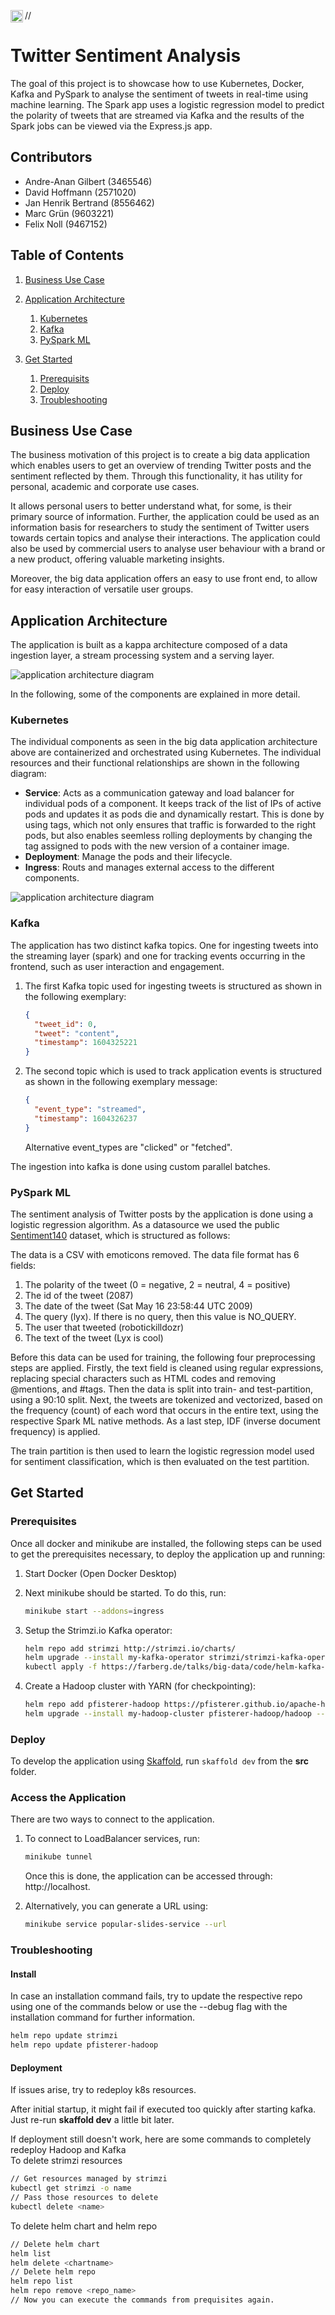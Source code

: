 <img align="left" width="20" height="20" src="https://abs.twimg.com/favicons/twitter.2.ico" alt="Twitter Icon">//
# Twitter Sentiment Analysis

The goal of this project is to showcase how to use Kubernetes, Docker, Kafka and PySpark to analyse the sentiment of tweets in real-time using machine learning. The Spark app uses a logistic regression model to predict the polarity of tweets that are streamed via Kafka and the results of the Spark jobs can be viewed via the Express.js app. 

## Contributors
- Andre-Anan Gilbert (3465546)
- David Hoffmann (2571020)
- Jan Henrik Bertrand (8556462)
- Marc Grün (9603221)
- Felix Noll (9467152)

## Table of Contents
1. [Business Use Case](#business-use-case)
2. [Application Architecture](#application-architecture)

     1. [Kubernetes](#kubernetes)
     2. [Kafka](#kafka)
     3. [PySpark ML](#pyspark-ml)
  
3. [Get Started](#get-started)
     1. [Prerequisits](#prerequisits)
     2. [Deploy](#deploy)
     3. [Troubleshooting](#troubleshooting)

## Business Use Case

The business motivation of this project is to create a big data application which enables users to get an overview of trending Twitter posts and the sentiment reflected by them. Through this functionality, it has utility for personal, academic and corporate use cases. 

It allows personal users to better understand what, for some, is their primary source of information. 
Further, the application could be used as an information basis for researchers to study the sentiment of Twitter users towards certain topics and analyse their interactions. 
The application could also be used by commercial users to analyse user behaviour with a brand or a new product, offering valuable marketing insights.

Moreover, the big data application offers an easy to use front end, to allow for easy interaction of versatile user groups.

## Application Architecture

The application is built as a kappa architecture composed of a data ingestion layer, a stream processing system and a serving layer.

![application architecture diagram](https://github.com/Andre-Gilbert/Twitter-Sentiment-Analysis/blob/main/docs/application_kappa_architecture.png)

In the following, some of the components are explained in more detail.

### Kubernetes

The individual components as seen in the big data application architecture above are containerized and orchestrated using Kubernetes. The individual resources and their functional relationships are shown in the following diagram:

- **Service**: Acts as a communication gateway and load balancer for individual pods of a component. It keeps track of the list of IPs of active pods and updates it as pods die and dynamically restart. This is done by using tags, which not only ensures that traffic is forwarded  to the right pods, but also enables seemless rolling deployments by changing the tag assigned to pods with the new version of a container image.
- **Deployment**: Manage the pods and their lifecycle.
- **Ingress**: Routs and manages external access to the different components.

![application architecture diagram](https://github.com/Andre-Gilbert/Twitter-Sentiment-Analysis/blob/main/docs/kubernetis_resources.png)

### Kafka

The application has two distinct kafka topics. One for ingesting tweets into the streaming layer (spark) and one for tracking events occurring in the frontend, such as user interaction and engagement.

1. The first Kafka topic used for ingesting tweets is structured as shown in the following exemplary:
     ```json
     {
       "tweet_id": 0,
       "tweet": "content",
       "timestamp": 1604325221
     }
     ```

2. The second topic which is used to track application events is structured as shown in the following exemplary message:
     ```json
     {
       "event_type": "streamed", 
       "timestamp": 1604326237
     }
     ```
     Alternative event_types are "clicked" or "fetched".

The ingestion into kafka is done using custom parallel batches. 


### PySpark ML

The sentiment analysis of Twitter posts by the application is done using a logistic regression algorithm. As a datasource we used the public [Sentiment140](http://help.sentiment140.com/for-students) dataset, which is structured as follows:

The data is a CSV with emoticons removed. The data file format has 6 fields:
1. The polarity of the tweet (0 = negative, 2 = neutral, 4 = positive)
2. The id of the tweet (2087)
3. The date of the tweet (Sat May 16 23:58:44 UTC 2009)
4. The query (lyx). If there is no query, then this value is NO_QUERY.
5. The user that tweeted (robotickilldozr)
6. The text of the tweet (Lyx is cool)

Before this data can be used for training, the following four preprocessing steps are applied. Firstly, the text field is cleaned using regular expressions, replacing special characters such as HTML codes and removing @mentions, and #tags. Then the data is split into train- and test-partition, using a 90:10 split. Next, the tweets are tokenized and vectorized, based on the frequency (count) of each word that occurs in the entire text, using the respective Spark ML native methods. As a last step, IDF (inverse document frequency) is applied.

The train partition is then used to learn the logistic regression model used for sentiment classification, which is then evaluated on the test partition.

## Get Started

### Prerequisites

Once all docker and minikube are installed, the following steps can be used to get the prerequisites necessary, to deploy the application up and running:

1. Start Docker (Open Docker Desktop)

2. Next minikube should be started. To do this, run:
     
     ```bash
     minikube start --addons=ingress
     ```

3. Setup the Strimzi.io Kafka operator:

     ```bash
     helm repo add strimzi http://strimzi.io/charts/
     helm upgrade --install my-kafka-operator strimzi/strimzi-kafka-operator
     kubectl apply -f https://farberg.de/talks/big-data/code/helm-kafka-operator/kafka-cluster-def.yaml
     ```

4. Create a Hadoop cluster with YARN (for checkpointing):

     ```bash
     helm repo add pfisterer-hadoop https://pfisterer.github.io/apache-hadoop-helm/
     helm upgrade --install my-hadoop-cluster pfisterer-hadoop/hadoop --namespace=default --set hdfs.dataNode.replicas=1 --set yarn.nodeManager.replicas=1 --set hdfs.webhdfs.enabled=true
     ```

### Deploy

To develop the application using [Skaffold](https://skaffold.dev/), run `skaffold dev` from the **src** folder.

### Access the Application
There are two ways to connect to the application. 

1. To connect to LoadBalancer services, run:

     ```bash
     minikube tunnel
     ```
     
     Once this is done, the application can be accessed through: http://localhost.

2. Alternatively, you can generate a URL using:

     ```bash
     minikube service popular-slides-service --url
     ```

### Troubleshooting

#### Install

In case an installation command fails, try to update the respective repo using one of the commands below or use the --debug flag with the installation command for further information.

```bash
helm repo update strimzi
helm repo update pfisterer-hadoop
```

#### Deployment

If issues arise, try to redeploy k8s resources.

After initial startup, it might fail if executed too quickly after starting kafka. Just re-run **skaffold dev** a little bit later.

If deployment still doesn't work, here are some commands to completely redeploy Hadoop and Kafka <br />
To delete strimzi resources

```bash
// Get resources managed by strimzi
kubectl get strimzi -o name
// Pass those resources to delete
kubectl delete <name>
```

To delete helm chart and helm repo

```bash
// Delete helm chart
helm list
helm delete <chartname>
// Delete helm repo
helm repo list
helm repo remove <repo_name>
// Now you can execute the commands from prequisites again.
```
